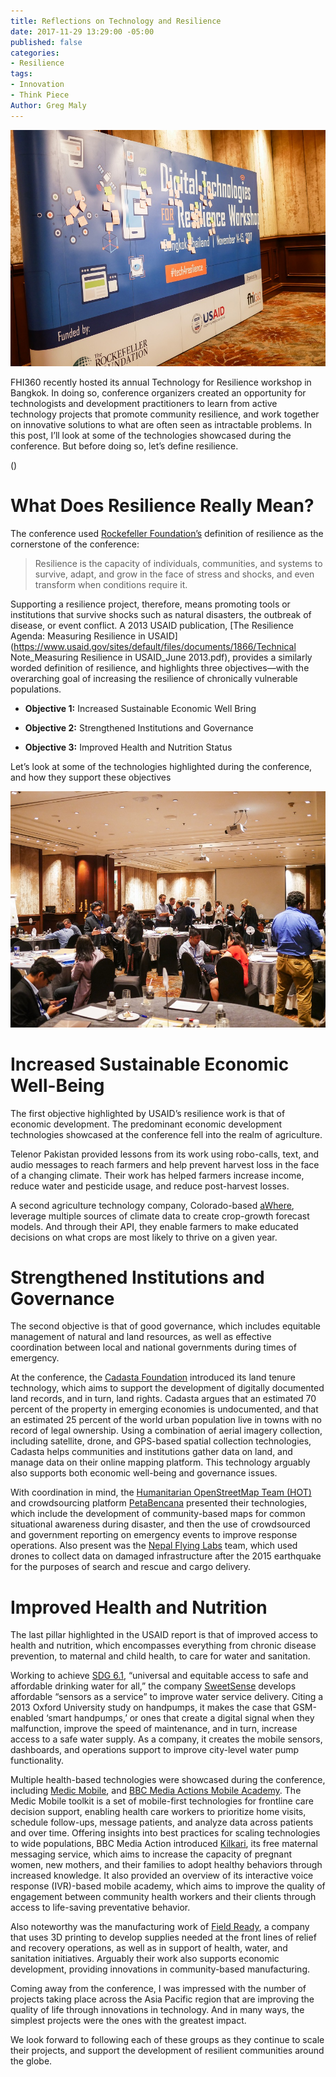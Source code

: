 ```yaml
---
title: Reflections on Technology and Resilience
date: 2017-11-29 13:29:00 -05:00
published: false
categories:
- Resilience
tags:
- Innovation
- Think Piece
Author: Greg Maly
---
```


![Tech for Resilience Poster.jpg](/uploads/Tech%20for%20Resilience%20Poster.jpg)

FHI360 recently hosted its annual Technology for Resilience workshop in Bangkok. In doing so, conference organizers created an opportunity for technologists and development practitioners to learn from active technology projects that promote community resilience, and work together on innovative solutions to what are often seen as intractable problems. In this post, I’ll look at some of the technologies showcased during the conference. But before doing so, let’s define resilience. 

\(<!--more-->)

# What Does Resilience Really Mean?

The conference used [Rockefeller Foundation’s](https://www.rockefellerfoundation.org/) definition of resilience as the cornerstone of the conference:

> Resilience is the capacity of individuals, communities, and systems to survive, adapt, and grow in the face of stress and shocks, and even transform when conditions require it.

Supporting a resilience project, therefore, means promoting tools or institutions that survive shocks such as natural disasters, the outbreak of disease, or event conflict. A 2013 USAID publication, \[The Resilience Agenda: Measuring Resilience in USAID\](https://www.usaid.gov/sites/default/files/documents/1866/Technical Note_Measuring Resilience in USAID_June 2013.pdf), provides a similarly worded definition of resilience, and highlights three objectives—with the overarching goal of increasing the resilience of chronically vulnerable populations.

* **Objective 1:** Increased Sustainable Economic Well Bring

* **Objective 2:** Strengthened Institutions and Governance

* **Objective 3:** Improved Health and Nutrition Status

Let’s look at some of the technologies highlighted during the conference, and how they support these objectives

![Tech for Resilience Participants.jpg](/uploads/Tech%20for%20Resilience%20Participants.jpg)

# Increased Sustainable Economic Well-Being

The first objective highlighted by USAID’s resilience work is that of economic development. The predominant economic development technologies showcased at the conference fell into the realm of agriculture.

Telenor Pakistan provided lessons from its work using robo-calls, text, and audio messages to reach farmers and help prevent harvest loss in the face of a changing climate. Their work has helped farmers increase income, reduce water and pesticide usage, and reduce post-harvest losses.

A second agriculture technology company, Colorado-based [aWhere](http://www.awhere.com/), leverage multiple sources of climate data to create crop-growth forecast models. And through their API, they enable farmers to make educated decisions on what crops are most likely to thrive on a given year.

# Strengthened Institutions and Governance

The second objective is that of good governance, which includes equitable management of natural and land resources, as well as effective coordination between local and national governments during times of emergency.

At the conference, the [Cadasta Foundation](http://cadasta.org/) introduced its land tenure technology, which aims to support the development of digitally documented land records, and in turn, land rights. Cadasta argues that an estimated 70 percent of the property in emerging economies is undocumented, and that an estimated 25 percent of the world urban population live in towns with no record of legal ownership. Using a combination of aerial imagery collection, including satellite, drone, and GPS-based spatial collection technologies, Cadasta helps communities and institutions gather data on land, and manage data on their online mapping platform. This technology arguably also supports both economic well-being and governance issues.

With coordination in mind, the [Humanitarian OpenStreetMap Team (HOT)](https://www.hotosm.org/) and crowdsourcing platform [PetaBencana](https://info.petabencana.id/about/) presented their technologies, which include the development of community-based maps for common situational awareness during disaster, and then the use of crowdsourced and government reporting on emergency events to improve response operations. Also present was the [Nepal Flying Labs](http://nepal.werobotics.org/) team, which used drones to collect data on damaged infrastructure after the 2015 earthquake for the purposes of search and rescue and cargo delivery.

# Improved Health and Nutrition

The last pillar highlighted in the USAID report is that of improved access to health and nutrition, which encompasses everything from chronic disease prevention, to maternal and child health, to care for water and sanitation.

Working to achieve [SDG 6.1](https://sustainabledevelopment.un.org/sdg6), “universal and equitable access to safe and affordable drinking water for all,” the company [SweetSense](http://www.sweetsensors.com/) develops affordable “sensors as a service” to improve water service delivery. Citing a 2013 Oxford University study on handpumps, it makes the case that GSM-enabled ‘smart handpumps,’ or ones that create a digital signal when they malfunction, improve the speed of maintenance, and in turn, increase access to a safe water supply. As a company, it creates the mobile sensors, dashboards, and operations support to improve city-level water pump functionality.

Multiple health-based technologies were showcased during the conference, including [Medic Mobile](https://medicmobile.org/), and [BBC Media Actions Mobile Academy](http://www.bbc.co.uk/mediaaction/where-we-work/asia/india/sdp-ma-mk). The Medic Mobile toolkit is a set of mobile-first technologies for frontline care decision support, enabling health care workers to prioritize home visits, schedule follow-ups, message patients, and analyze data across patients and over time. Offering insights into best practices for scaling technologies to wide populations, BBC Media Action introduced [Kilkari](https://www.gsma.com/mobilefordevelopment/programme/mhealth/an-overview-of-kilkari-a-maternal-and-child-health-service-in-india), its free maternal messaging service, which aims to increase the capacity of pregnant women, new mothers, and their families to adopt healthy behaviors through increased knowledge. It also provided an overview of its interactive voice response (IVR)-based mobile academy, which aims to improve the quality of engagement between community health workers and their clients through access to life-saving preventative behavior. 

Also noteworthy was the manufacturing work of [Field Ready](https://www.fieldready.org/), a company that uses 3D printing to develop supplies needed at the front lines of relief and recovery operations, as well as in support of health, water, and sanitation initiatives. Arguably their work also supports economic development, providing innovations in community-based manufacturing. 

Coming away from the conference, I was impressed with the number of projects taking place across the Asia Pacific region that are improving the quality of life through innovations in technology. And in many ways, the simplest projects were the ones with the greatest impact.

We look forward to following each of these groups as they continue to scale their projects, and support the development of resilient communities around the globe.
